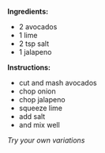 **Ingredients:**
- 2 avocados
- 1 lime
- 2 tsp salt
- 1 jalapeno

**Instructions:**
- cut and mash avocados
- chop onion
- chop jalapeno
- squeeze lime
- add salt
- and mix well

*Try your own variations*
